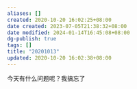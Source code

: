 ```yaml
---
aliases: []
created: 2020-10-20 16:02:25+08:00
date created: 2023-07-05T21:38:32+08:00
date modified: 2024-01-14T16:45:08+08:00
dg-publish: true
tags: []
title: "20201013"
updated: 2020-10-20 16:02:38+08:00
---
```


今天有什么问题呢？我搞忘了